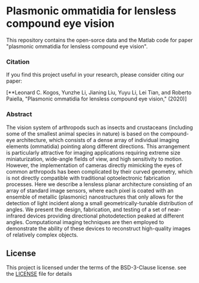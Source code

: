 # Plasmonic ommatidia for lensless compound eye vision

This repository contains the open-sorce data and the Matlab code for paper "plasmonic ommatidia for lensless compound eye vision".

### Citation
If you find this project useful in your research, please consider citing our paper:


[**Leonard C. Kogos, Yunzhe Li, Jianing Liu, Yuyu Li, Lei Tian, and Roberto Paiella, "Plasmonic ommatidia for lensless compound eye vision," (2020)]

### Abstract
The vision system of arthropods such as insects and crustaceans (including some of the smallest animal species in nature) is based on the compound-eye architecture, which consists of a dense array of individual imaging elements (ommatidia) pointing along different directions.  This arrangement is particularly attractive for imaging applications requiring extreme size miniaturization, wide-angle fields of view, and high sensitivity to motion.  However, the implementation of cameras directly mimicking the eyes of common arthropods has been complicated by their curved geometry, which is not directly compatible with traditional optoelectronic fabrication processes.  Here we describe a lensless planar architecture consisting of an array of standard image sensors, where each pixel is coated with an ensemble of metallic (plasmonic) nanostructures that only allows for the detection of light incident along a small geometrically-tunable distribution of angles.  We present the design, fabrication, and testing of a set of near-infrared devices providing directional photodetection peaked at different angles.  Computational imaging techniques are then employed to demonstrate the ability of these devices to reconstruct high-quality images of relatively complex objects.  


## License
This project is licensed under the terms of the BSD-3-Clause license. see the [LICENSE](LICENSE) file for details
